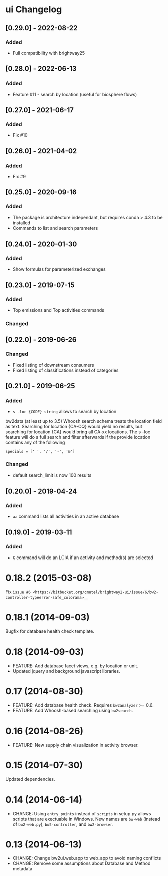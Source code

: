 # ui Changelog

## [0.29.0] - 2022-08-22

### Added

+ Full compatibility with brightway25

## [0.28.0] - 2022-06-13

### Added

+ Feature #11 - search by location (useful for biosphere flows)

## [0.27.0] - 2021-06-17

### Added

+ Fix #10

## [0.26.0] - 2021-04-02

### Added

+ Fix #9

## [0.25.0] - 2020-09-16

### Added

+ The package is architecture independant, but requires conda > 4.3 to be installed
+ Commands to list and search parameters

## [0.24.0] - 2020-01-30

### Added

+ Show formulas for parameterized exchanges

## [0.23.0] - 2019-07-15

### Added

+ Top emissions and Top activities commands

### Changed

## [0.22.0] - 2019-06-26

### Changed

+ Fixed listing of downstream consumers
+ Fixed listing of classifications instead of categories

## [0.21.0] - 2019-06-25

### Added

+ `s -loc {CODE} string` allows to search by location

bw2data (at least up to 3.5) Whoosh search schema treats the location field as text.
Searching for location {CA-CQ} would yield no results, but searching for
location {CA} would bring all CA-xx locations. The s -loc feature will do a full search
and filter afterwards if the provide location contains any of the following
```
specials = [' ', '/', '-', '&']
```

### Changed

+ default search_limit is now 100 results

## [0.20.0] - 2019-04-24

### Added

+ `aa` command lists all activities in an active database

## [0.19.0] - 2019-03-11

### Added

+ `G` command will do an LCIA if an activity and method(s) are selected



0.18.2 (2015-03-08)
===================

Fix `issue #6 <https://bitbucket.org/cmutel/brightway2-ui/issue/6/bw2-controller-typeerror-safe_colorama>`__

0.18.1 (2014-09-03)
===================

Bugfix for database health check template.

0.18 (2014-09-03)
=================

- FEATURE: Add database facet views, e.g. by location or unit.
- Updated jquery and background javascript libraries.

0.17 (2014-08-30)
=================

- FEATURE: Add database health check. Requires ``bw2analyzer`` >= 0.6.
- FEATURE: Add Whoosh-based searching using ``bw2search``.

0.16 (2014-08-26)
=================

- FEATURE: New supply chain visualization in activity browser.

0.15 (2014-07-30)
=================

Updated dependencies.

0.14 (2014-06-14)
=================

- CHANGE: Using `entry_points` instead of `scripts` in setup.py allows scripts that are exectuable in Windows. New names are `bw-web` (instead of `bw2-web.py`), `bw2-controller`, and `bw2-browser`.

0.13 (2014-06-13)
=================

- CHANGE: Change bw2ui.web.app to web_app to avoid naming conflicts
- CHANGE: Remove some assumptions about Database and Method metadata
